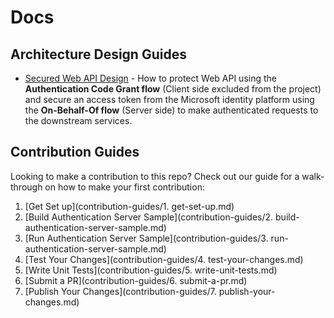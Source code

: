 # Docs

## Architecture Design Guides

- [Secured Web API Design](design-guides/SecuredWebApi-Design_On-Behalf-Of-Flow.md) - How to protect Web API using the **Authentication Code Grant flow** (Client side excluded from the project) and secure an access token from the Microsoft identity platform using the **On-Behalf-Of flow** (Server side) to make authenticated requests to the downstream services.

## Contribution Guides

Looking to make a contribution to this repo? Check out our guide for a walk-through on how to make your first contribution:

1. [Get Set up](contribution-guides/1. get-set-up.md)
2. [Build Authentication Server Sample](contribution-guides/2. build-authentication-server-sample.md)
3. [Run Authentication Server Sample](contribution-guides/3. run-authentication-server-sample.md)
4. [Test Your Changes](contribution-guides/4. test-your-changes.md)
5. [Write Unit Tests](contribution-guides/5. write-unit-tests.md)
6. [Submit a PR](contribution-guides/6. submit-a-pr.md)
7. [Publish Your Changes](contribution-guides/7. publish-your-changes.md)


